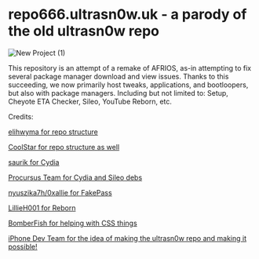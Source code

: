 # repo666.ultrasn0w.uk - a parody of the old ultrasn0w repo

![New Project (1)](https://user-images.githubusercontent.com/59025363/208972758-b11fbcbf-7a00-4eaa-b75c-0b013ef14955.png)




This repository is an attempt of a remake of AFRIOS, as-in attempting to fix several package manager download and view issues.
Thanks to this succeeding, we now primarily host tweaks, applications, and bootloopers, but also with package managers.
Including but not limited to: Setup, Cheyote ETA Checker, Sileo, YouTube Reborn, etc.

Credits:

[elihwyma for repo structure](https://github.com/elihwyma/)

[CoolStar for repo structure as well](https://twitter.com/CStar_OW)

[saurik for Cydia](https://twitter.com/saurik)

[Procursus Team for Cydia and Sileo debs](https://twitter.com/procursusteam)

[nyuszika7h/0xallie for FakePass](https://github.com/0xallie)

[LillieH001 for Reborn](https://github.com/LillieH001)

[BomberFish for helping with CSS things](https://github.com/bomberfish/)

[iPhone Dev Team for the idea of making the ultrasn0w repo and making it possible!](https://twitter.com/iphone_dev)




